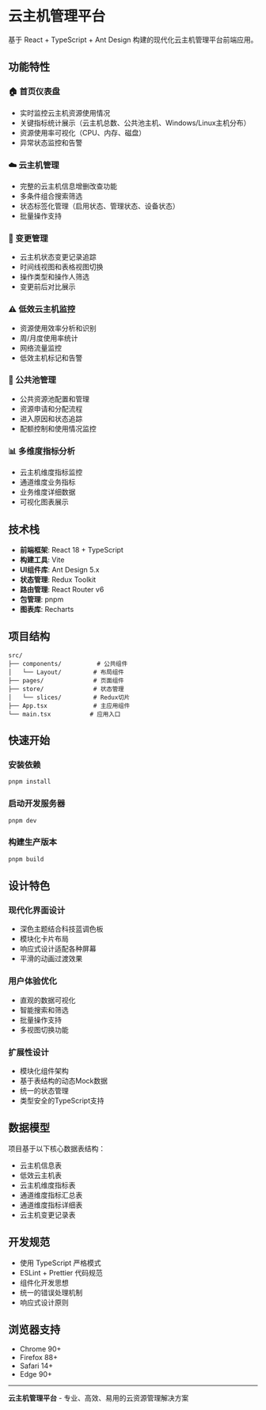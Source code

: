 # 云主机管理平台

基于 React + TypeScript + Ant Design 构建的现代化云主机管理平台前端应用。

## 功能特性

### 🏠 首页仪表盘
- 实时监控云主机资源使用情况
- 关键指标统计展示（云主机总数、公共池主机、Windows/Linux主机分布）
- 资源使用率可视化（CPU、内存、磁盘）
- 异常状态监控和告警

### ☁️ 云主机管理
- 完整的云主机信息增删改查功能
- 多条件组合搜索筛选
- 状态标签化管理（启用状态、管理状态、设备状态）
- 批量操作支持

### 🔄 变更管理
- 云主机状态变更记录追踪
- 时间线视图和表格视图切换
- 操作类型和操作人筛选
- 变更前后对比展示

### ⚠️ 低效云主机监控
- 资源使用效率分析和识别
- 周/月度使用率统计
- 网络流量监控
- 低效主机标记和告警

### 👥 公共池管理
- 公共资源池配置和管理
- 资源申请和分配流程
- 进入原因和状态追踪
- 配额控制和使用情况监控

### 📊 多维度指标分析
- 云主机维度指标监控
- 通道维度业务指标
- 业务维度详细数据
- 可视化图表展示

## 技术栈

- **前端框架**: React 18 + TypeScript
- **构建工具**: Vite
- **UI组件库**: Ant Design 5.x
- **状态管理**: Redux Toolkit
- **路由管理**: React Router v6
- **包管理**: pnpm
- **图表库**: Recharts

## 项目结构

```
src/
├── components/          # 公共组件
│   └── Layout/         # 布局组件
├── pages/              # 页面组件
├── store/              # 状态管理
│   └── slices/         # Redux切片
├── App.tsx             # 主应用组件
└── main.tsx           # 应用入口
```

## 快速开始

### 安装依赖
```bash
pnpm install
```

### 启动开发服务器
```bash
pnpm dev
```

### 构建生产版本
```bash
pnpm build
```

## 设计特色

### 现代化界面设计
- 深色主题结合科技蓝调色板
- 模块化卡片布局
- 响应式设计适配各种屏幕
- 平滑的动画过渡效果

### 用户体验优化
- 直观的数据可视化
- 智能搜索和筛选
- 批量操作支持
- 多视图切换功能

### 扩展性设计
- 模块化组件架构
- 基于表结构的动态Mock数据
- 统一的状态管理
- 类型安全的TypeScript支持

## 数据模型

项目基于以下核心数据表结构：
- 云主机信息表
- 低效云主机表  
- 云主机维度指标表
- 通道维度指标汇总表
- 通道维度指标详细表
- 云主机变更记录表

## 开发规范

- 使用 TypeScript 严格模式
- ESLint + Prettier 代码规范
- 组件化开发思想
- 统一的错误处理机制
- 响应式设计原则

## 浏览器支持

- Chrome 90+
- Firefox 88+
- Safari 14+
- Edge 90+

---

**云主机管理平台** - 专业、高效、易用的云资源管理解决方案